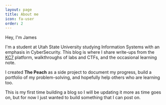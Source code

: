 ```yaml
---
layout: page
title: About me
icon: fa-user
order: 2
---
```


Hey, I'm James

I'm a student at Utah State University studying Information Systems with an emphasis in CyberSecurity. This blog is where I share write-ups from the [KC7](https://kc7.com) platform, walkthroughs of labs and CTFs, and the occasional learning note.

I created **The Peach** as a side project to document my progress, build a portfolio of my problem-solving, and hopefully help others who are learning too.

This is my first time building a blog so I will be updating it more as time goes on, but for now I just wanted to build something that I can post on.